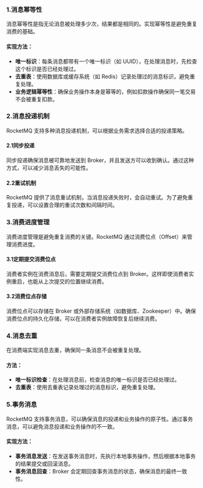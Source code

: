 ### 1.**消息幂等性**
消息幂等性是指无论消息被处理多少次，结果都是相同的。实现幂等性是避免重复消费的基础。
#### 实现方法：

- **唯一标识**：每条消息都带有一个唯一标识（如 UUID），在处理消息时，先检查这个标识是否已经处理过。
- **去重表**：使用数据库或缓存系统（如 Redis）记录处理过的消息标识，避免重复处理。
- **业务逻辑幂等性**：确保业务操作本身是幂等的，例如扣款操作确保同一笔交易不会被重复扣款。
### 2.**消息投递机制**
RocketMQ 支持多种消息投递机制，可以根据业务需求选择合适的投递策略。
#### 2.1**同步投递**
同步投递确保消息被可靠地发送到 Broker，并且发送方可以收到确认。通过这种方式，可以减少消息丢失的可能性。
#### 2.2**重试机制**
RocketMQ 提供了消息重试机制，当消息投递失败时，会自动重试。为了避免重复投递，可以设置合理的重试次数和间隔时间。
### 3.**消费进度管理**
消费进度管理是避免重复消费的关键。RocketMQ 通过消费位点（Offset）来管理消费进度。
#### 3.1**定期提交消费位点**
消费者实例在消费消息后，需要定期提交消费位点到 Broker。这样即使消费者实例重启，也能从上次提交的位置继续消费。
#### 3.2**消费位点存储**
消费位点可以存储在 Broker 或外部存储系统（如数据库、Zookeeper）中。确保消费位点的持久化存储，可以在消费者实例故障恢复后继续消费。
### 4.**消息去重**
在消费端实现消息去重，确保同一条消息不会被重复处理。
#### 方法：

- **唯一标识检查**：在处理消息前，检查消息的唯一标识是否已经处理过。
- **去重表**：使用去重表记录处理过的消息标识，避免重复处理。
### 5.**事务消息**
RocketMQ 支持事务消息，可以确保消息的投递和业务操作的原子性。通过事务消息，可以避免消息投递和业务操作的不一致。
#### 实现方法：

- **事务消息发送**：在发送事务消息时，先执行本地事务操作，然后根据本地事务的结果提交或回滚消息。
- **事务消息回查**：Broker 会定期回查事务消息的状态，确保消息的最终一致性。
